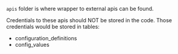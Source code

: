 `apis` folder is where wrapper to external apis can be found.

Credentials to these apis should NOT be stored in the code.
Those credentials would be stored in tables:
- configuration_definitions
- config_values